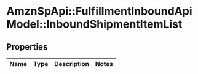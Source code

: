 # AmznSpApi::FulfillmentInboundApiModel::InboundShipmentItemList

## Properties
Name | Type | Description | Notes
------------ | ------------- | ------------- | -------------

